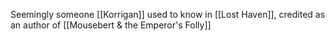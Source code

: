 Seemingly someone [[Korrigan]] used to know in [[Lost Haven]], credited as an author of [[Mousebert & the Emperor's Folly]]
